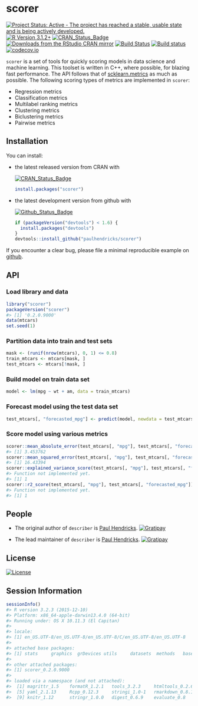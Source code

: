 <!-- README.md is generated from README.Rmd. Please edit that file -->
scorer
======

[![Project Status: Active - The project has reached a stable, usable state and is being actively developed.](http://www.repostatus.org/badges/0.1.0/active.svg)](http://www.repostatus.org/#active) [![R Version 3.1.2+](https://img.shields.io/badge/R%20Version-3.1.2+-blue.svg)](https://img.shields.io/badge/R%20Version-3.1.2+-blue.svg) [![CRAN\_Status\_Badge](http://www.r-pkg.org/badges/version/scorer)](http://cran.r-project.org/package=scorer) [![Downloads from the RStudio CRAN mirror](http://cranlogs.r-pkg.org/badges/scorer)](http://cran.rstudio.com/package=scorer) [![Build Status](https://travis-ci.org/paulhendricks/scorer.png?branch=master)](https://travis-ci.org/paulhendricks/scorer) [![Build status](https://ci.appveyor.com/api/projects/status/vuumrc0607xa44q9/branch/master?svg=true)](https://ci.appveyor.com/project/paulhendricks/scorer/branch/master) [![codecov.io](http://codecov.io/github/paulhendricks/scorer/coverage.svg?branch=master)](http://codecov.io/github/paulhendricks/scorer?branch=master)

`scorer` is a set of tools for quickly scoring models in data science and machine learning. This toolset is written in C++, where possible, for blazing fast performance. The API follows that of [scklearn.metrics](http://scikit-learn.org/stable/modules/classes.html#module-sklearn.metrics) as much as possible. The following scoring types of metrics are implemented in `scorer`:

-   Regression metrics
-   Classification metrics
-   Multilabel ranking metrics
-   Clustering metrics
-   Biclustering metrics
-   Pairwise metrics

Installation
------------

You can install:

-   the latest released version from CRAN with

    [![CRAN\_Status\_Badge](http://www.r-pkg.org/badges/version/scorer)](http://cran.r-project.org/package=scorer)

    ``` r
    install.packages("scorer")
    ```

-   the latest development version from github with

    [![Github\_Status\_Badge](https://img.shields.io/badge/Github-0.2.0.9000-brightgreen.svg)](https://img.shields.io/badge/Github-0.2.0.9000-brightgreen.svg)

    ``` r
    if (packageVersion("devtools") < 1.6) {
      install.packages("devtools")
    }
    devtools::install_github("paulhendricks/scorer")
    ```

If you encounter a clear bug, please file a minimal reproducible example on [github](https://github.com/paulhendricks/scorer/issues).

API
---

### Load library and data

``` r
library("scorer")
packageVersion("scorer")
#> [1] '0.2.0.9000'
data(mtcars)
set.seed(1)
```

### Partition data into train and test sets

``` r
mask <- (runif(nrow(mtcars), 0, 1) <= 0.8)
train_mtcars <- mtcars[mask, ]
test_mtcars <- mtcars[!mask, ]
```

### Build model on train data set

``` r
model <- lm(mpg ~ wt + am, data = train_mtcars)
```

### Forecast model using the test data set

``` r
test_mtcars[, "forecasted_mpg"] <- predict(model, newdata = test_mtcars)
```

### Score model using various metrics

``` r
scorer::mean_absolute_error(test_mtcars[, "mpg"], test_mtcars[, "forecasted_mpg"])
#> [1] 3.453762
scorer::mean_squared_error(test_mtcars[, "mpg"], test_mtcars[, "forecasted_mpg"])
#> [1] 16.43394
scorer::explained_variance_score(test_mtcars[, "mpg"], test_mtcars[, "forecasted_mpg"])
#> Function not implemented yet.
#> [1] 1
scorer::r2_score(test_mtcars[, "mpg"], test_mtcars[, "forecasted_mpg"])
#> Function not implemented yet.
#> [1] 1
```

People
------

-   The original author of `describer` is [Paul Hendricks](https://github.com/paulhendricks). [![Gratipay](https://img.shields.io/gratipay/JSFiddle.svg)](https://gratipay.com/~paulhendricks/)

-   The lead maintainer of `describer` is [Paul Hendricks](https://github.com/paulhendricks). [![Gratipay](https://img.shields.io/gratipay/JSFiddle.svg)](https://gratipay.com/~paulhendricks/)

License
-------

[![License](http://img.shields.io/:license-mit-blue.svg)](https://github.com/paulhendricks/scorer/blob/master/LICENSE)

Session Information
-------------------

``` r
sessionInfo()
#> R version 3.2.3 (2015-12-10)
#> Platform: x86_64-apple-darwin13.4.0 (64-bit)
#> Running under: OS X 10.11.3 (El Capitan)
#> 
#> locale:
#> [1] en_US.UTF-8/en_US.UTF-8/en_US.UTF-8/C/en_US.UTF-8/en_US.UTF-8
#> 
#> attached base packages:
#> [1] stats     graphics  grDevices utils     datasets  methods   base     
#> 
#> other attached packages:
#> [1] scorer_0.2.0.9000
#> 
#> loaded via a namespace (and not attached):
#>  [1] magrittr_1.5    formatR_1.2.1   tools_3.2.3     htmltools_0.2.6
#>  [5] yaml_2.1.13     Rcpp_0.12.3     stringi_1.0-1   rmarkdown_0.8.1
#>  [9] knitr_1.12      stringr_1.0.0   digest_0.6.9    evaluate_0.8
```
